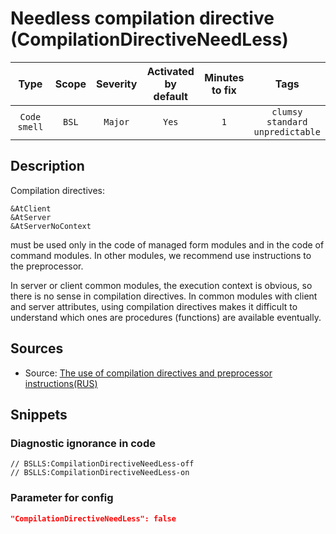 # Needless compilation directive (CompilationDirectiveNeedLess)

 |     Type     | Scope | Severity | Activated<br>by default | Minutes<br>to fix |                         Tags                          |
 |:------------:|:-----:|:--------:|:-----------------------------:|:-----------------------:|:-----------------------------------------------------:|
 | `Code smell` | `BSL` | `Major`  |             `Yes`             |           `1`           | `clumsy`<br>`standard`<br>`unpredictable` | 

<!-- Блоки выше заполняются автоматически, не трогать -->
## Description

Compilation directives:

```bsl
&AtClient
&AtServer
&AtServerNoContext
```

must be used only in the code of managed form modules and in the code of command modules. In other modules, we recommend use instructions to the preprocessor.

In server or client common modules, the execution context is obvious, so there is no sense in compilation directives. In common modules with client and server attributes, using compilation directives makes it difficult to understand which ones are procedures (functions) are available eventually.

## Sources
* Source: [The use of compilation directives and preprocessor instructions(RUS)](https://its.1c.ru/db/v8std#content:439:hdoc)

## Snippets

<!-- Блоки ниже заполняются автоматически, не трогать -->
### Diagnostic ignorance in code

```bsl
// BSLLS:CompilationDirectiveNeedLess-off
// BSLLS:CompilationDirectiveNeedLess-on
```

### Parameter for config

```json
"CompilationDirectiveNeedLess": false
```
